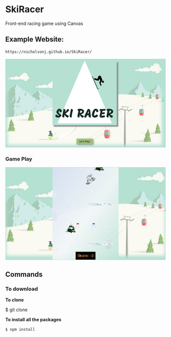 # SkiRacer

Front-end racing game using Canvas

## Example Website: 

```sh
https://nicholsonj.github.io/SkiRacer/
```



![Start Page](images/StartPage.png)

### Game Play

![Game Play](images/GamePlay.png)

## Commands

### To download

**To clone**

$ git clone

**To install all the packages**

```sh
$ npm install
```
